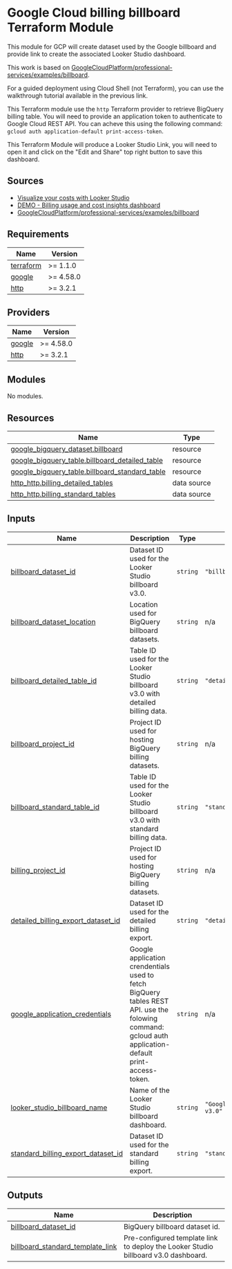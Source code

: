 # Google Cloud billing billboard Terraform Module

This module for GCP will create dataset used by the Google billboard and provide link to create the associated Looker Studio dashboard.

This work is based on [GoogleCloudPlatform/professional-services/examples/billboard](https://github.com/GoogleCloudPlatform/professional-services/tree/main/examples/billboard).

For a guided deployment using Cloud Shell (not Terraform), you can use the walkthrough tutorial available in the previous link.

This Terraform module use the `http` Terraform provider to retrieve BigQuery billing table. You will need to provide an application token to authenticate to Google Cloud REST API. You can acheve this using the following command: `gcloud auth application-default print-access-token`.

This Terraform Module will produce a Looker Studio Link, you will need to open it and click on the "Edit and Share" top right button to save this dashboard.

## Sources

- [Visualize your costs with Looker Studio](https://cloud.google.com/billing/docs/how-to/visualize-data)
- [DEMO - Billing usage and cost insights dashboard](https://lookerstudio.google.com/c/reporting/64387229-05e0-4951-aa3f-e7349bbafc07/page/p_l3qef1s8rc)
- [GoogleCloudPlatform/professional-services/examples/billboard](https://github.com/GoogleCloudPlatform/professional-services/blob/main/examples/billboard/billboard.py)

<!-- BEGINNING OF PRE-COMMIT-TERRAFORM DOCS HOOK -->
## Requirements

| Name | Version |
|------|---------|
| <a name="requirement_terraform"></a> [terraform](#requirement\_terraform) | >= 1.1.0 |
| <a name="requirement_google"></a> [google](#requirement\_google) | >= 4.58.0 |
| <a name="requirement_http"></a> [http](#requirement\_http) | >= 3.2.1 |

## Providers

| Name | Version |
|------|---------|
| <a name="provider_google"></a> [google](#provider\_google) | >= 4.58.0 |
| <a name="provider_http"></a> [http](#provider\_http) | >= 3.2.1 |

## Modules

No modules.

## Resources

| Name | Type |
|------|------|
| [google_bigquery_dataset.billboard](https://registry.terraform.io/providers/hashicorp/google/latest/docs/resources/bigquery_dataset) | resource |
| [google_bigquery_table.billboard_detailed_table](https://registry.terraform.io/providers/hashicorp/google/latest/docs/resources/bigquery_table) | resource |
| [google_bigquery_table.billboard_standard_table](https://registry.terraform.io/providers/hashicorp/google/latest/docs/resources/bigquery_table) | resource |
| [http_http.billing_detailed_tables](https://registry.terraform.io/providers/hashicorp/http/latest/docs/data-sources/http) | data source |
| [http_http.billing_standard_tables](https://registry.terraform.io/providers/hashicorp/http/latest/docs/data-sources/http) | data source |

## Inputs

| Name | Description | Type | Default | Required |
|------|-------------|------|---------|:--------:|
| <a name="input_billboard_dataset_id"></a> [billboard\_dataset\_id](#input\_billboard\_dataset\_id) | Dataset ID used for the Looker Studio billboard v3.0. | `string` | `"billboard"` | no |
| <a name="input_billboard_dataset_location"></a> [billboard\_dataset\_location](#input\_billboard\_dataset\_location) | Location used for BigQuery billboard datasets. | `string` | n/a | yes |
| <a name="input_billboard_detailed_table_id"></a> [billboard\_detailed\_table\_id](#input\_billboard\_detailed\_table\_id) | Table ID used for the Looker Studio billboard v3.0 with detailed billing data. | `string` | `"detailed_billboard"` | no |
| <a name="input_billboard_project_id"></a> [billboard\_project\_id](#input\_billboard\_project\_id) | Project ID used for hosting BigQuery billing datasets. | `string` | n/a | yes |
| <a name="input_billboard_standard_table_id"></a> [billboard\_standard\_table\_id](#input\_billboard\_standard\_table\_id) | Table ID used for the Looker Studio billboard v3.0 with standard billing data. | `string` | `"standard_billboard"` | no |
| <a name="input_billing_project_id"></a> [billing\_project\_id](#input\_billing\_project\_id) | Project ID used for hosting BigQuery billing datasets. | `string` | n/a | yes |
| <a name="input_detailed_billing_export_dataset_id"></a> [detailed\_billing\_export\_dataset\_id](#input\_detailed\_billing\_export\_dataset\_id) | Dataset ID used for the detailed billing export. | `string` | `"detailed_billing_export"` | no |
| <a name="input_google_application_credentials"></a> [google\_application\_credentials](#input\_google\_application\_credentials) | Google application crendentials used to fetch BigQuery tables REST API. use the folowing command: gcloud auth application-default print-access-token. | `string` | n/a | yes |
| <a name="input_looker_studio_billboard_name"></a> [looker\_studio\_billboard\_name](#input\_looker\_studio\_billboard\_name) | Name of the Looker Studio billboard dashboard. | `string` | `"Google Cloud Billboard v3.0"` | no |
| <a name="input_standard_billing_export_dataset_id"></a> [standard\_billing\_export\_dataset\_id](#input\_standard\_billing\_export\_dataset\_id) | Dataset ID used for the standard billing export. | `string` | `"standard_billing_export"` | no |

## Outputs

| Name | Description |
|------|-------------|
| <a name="output_billboard_dataset_id"></a> [billboard\_dataset\_id](#output\_billboard\_dataset\_id) | BigQuery billboard dataset id. |
| <a name="output_billboard_standard_template_link"></a> [billboard\_standard\_template\_link](#output\_billboard\_standard\_template\_link) | Pre-configured template link to deploy the Looker Studio billboard v3.0 dashboard. |
<!-- END OF PRE-COMMIT-TERRAFORM DOCS HOOK -->
